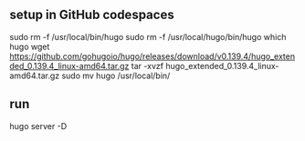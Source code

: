 ## setup in GitHub codespaces
sudo rm -f /usr/local/bin/hugo
sudo rm -f /usr/local/hugo/bin/hugo
which hugo
wget https://github.com/gohugoio/hugo/releases/download/v0.139.4/hugo_extended_0.139.4_linux-amd64.tar.gz
tar -xvzf hugo_extended_0.139.4_linux-amd64.tar.gz
sudo mv hugo /usr/local/bin/

## run

hugo server -D